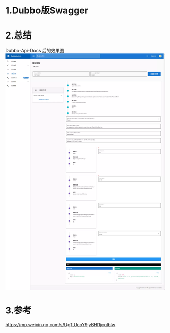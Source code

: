 # 1.Dubbo版Swagger
# 2.总结
Dubbo-Api-Docs 后的效果图
![](/static/image/454854854515454125.webp)
# 3.参考
https://mp.weixin.qq.com/s/Ug1tUcoY9jyBHI1jcqlbIw